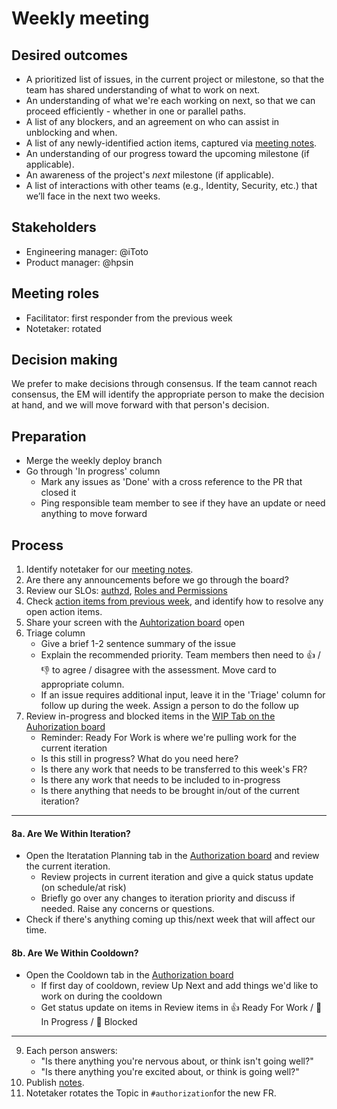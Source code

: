 # Weekly meeting

## Desired outcomes

* A prioritized list of issues, in the current project or milestone, so that the team has shared understanding of what to work on next.
* An understanding of what we're each working on next, so that we can proceed efficiently - whether in one or parallel paths.
* A list of any blockers, and an agreement on who can assist in unblocking and when.
* A list of any newly-identified action items, captured via [meeting notes][meeting-notes].
* An understanding of our progress toward the upcoming milestone (if applicable).
* An awareness of the project's *next* milestone (if applicable).
* A list of interactions with other teams (e.g., Identity, Security, etc.) that we’ll face in the next two weeks.

## Stakeholders

* Engineering manager: @iToto
* Product manager: @hpsin

## Meeting roles

* Facilitator: first responder from the previous week
* Notetaker: rotated

## Decision making

We prefer to make decisions through consensus. If the team cannot reach consensus, the EM will identify the appropriate person to make the decision at hand, and we will move forward with that person's decision.

## Preparation

* Merge the weekly deploy branch
* Go through 'In progress' column
  * Mark any issues as 'Done' with a cross reference to the PR that closed it
  * Ping responsible team member to see if they have an update or need anything to move forward

## Process

1. Identify notetaker for our [meeting notes][meeting-notes].
2. Are there any announcements before we go through the board?
3. Review our SLOs: [authzd]( https://catalog.githubapp.com/services/authzd), [Roles and Permissions](https://catalog.githubapp.com/services/github/roles_and_permissions)
4. Check [action items from previous week][weekly-action-items], and identify how to resolve any open action items.
5. Share your screen with the [Auhtorization board][triage] open
6. Triage column
    * Give a brief 1-2 sentence summary of the issue
    * Explain the recommended priority. Team members then need to :+1: / :-1: to agree / disagree with the assessment. Move card to appropriate column.
    * If an issue requires additional input, leave it in the 'Triage' column for follow up during the week. Assign a person to do the follow up
7. Review in-progress and blocked items in the [WIP Tab on the Auhorization board][in-progress]
    * Reminder: Ready For Work is where we're pulling work for the current iteration
    * Is this still in progress? What do you need here?
    * Is there any work that needs to be transferred to this week's FR?
    * Is there any work that needs to be included to in-progress
    * Is there anything that needs to be brought in/out of the current iteration?

---

#### 8a. Are We Within Iteration?

 - Open the Iteratation Planning tab in the [Authorization board][project-prio] and review the current iteration.
    * Review projects in current iteration and give a quick status update (on schedule/at risk)
    * Briefly go over any changes to iteration priority and discuss if needed. Raise any concerns or questions.
- Check if there's anything coming up this/next week that will affect our time.

#### 8b. Are We Within Cooldown?

- Open the Cooldown tab in the [Authorization board][cooldown-tab]
    * If first day of cooldown, review Up Next and add things we'd like to work on during the cooldown
    * Get status update on items in Review items in 👍 Ready For Work / 🔨 In Progress / 🚨 Blocked

---

9. Each person answers:
    * "Is there anything you're nervous about, or think isn't going well?"
    * "Is there anything you're excited about, or think is going well?"
10. Publish [notes][meeting-notes].
11. Notetaker rotates the Topic in `#authorization`for the new FR.

[meeting-notes]: https://github.com/github/authorization/discussions
[weekly-action-items]: https://github.com/github/authorization/labels/weekly-ai
[triage]: https://github.com/orgs/github/projects/7025/views/6
[in-progress]: https://github.com/orgs/github/projects/7025/views/4
[project-prio]: https://github.com/orgs/github/projects/7025/views/13
[identity-board]: https://github.com/orgs/github/projects/3765/views/13
[cooldown-tab]:https://github.com/orgs/github/projects/7025/views/15
